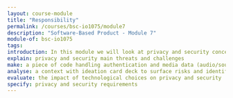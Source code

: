 ```yaml
---
layout: course-module
title: "Responsibility"
permalink: /courses/bsc-io1075/module7
description: "Software-Based Product - Module 7"
module-of: bsc-io1075
tags:
introduction: In this module we will look at privacy and security concerns and challenges.
explain: privacy and security main threats and challenges
make: a piece of code handling authentication and media data (audio/sound)
analyse: a context with ideation card deck to surface risks and identify potential solutions
evaluate: the impact of technological choices on privacy and security
specify: privacy and security requirements
---
```

